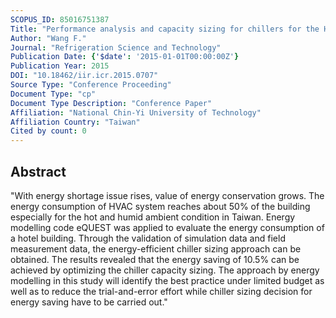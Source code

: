 ```yaml
---
SCOPUS_ID: 85016751387
Title: "Performance analysis and capacity sizing for chillers for the HVAC system in a hotel building"
Author: "Wang F."
Journal: "Refrigeration Science and Technology"
Publication Date: {'$date': '2015-01-01T00:00:00Z'}
Publication Year: 2015
DOI: "10.18462/iir.icr.2015.0707"
Source Type: "Conference Proceeding"
Document Type: "cp"
Document Type Description: "Conference Paper"
Affiliation: "National Chin-Yi University of Technology"
Affiliation Country: "Taiwan"
Cited by count: 0
---
```


## Abstract
"With energy shortage issue rises, value of energy conservation grows. The energy consumption of HVAC system reaches about 50% of the building especially for the hot and humid ambient condition in Taiwan. Energy modelling code eQUEST was applied to evaluate the energy consumption of a hotel building. Through the validation of simulation data and field measurement data, the energy-efficient chiller sizing approach can be obtained. The results revealed that the energy saving of 10.5% can be achieved by optimizing the chiller capacity sizing. The approach by energy modelling in this study will identify the best practice under limited budget as well as to reduce the trial-and-error effort while chiller sizing decision for energy saving have to be carried out."

